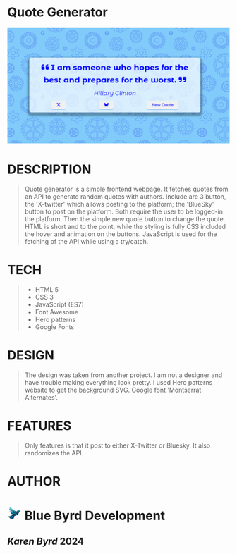 # Quote Generator
![look of quote generator](favicon/quoteGeneratorPNG.png)

# DESCRIPTION
> Quote generator is a simple frontend webpage. It  fetches quotes from an API to generate random quotes with authors. Include are 3 button, the 'X-twitter' which allows posting to the platform; the 'BlueSky' button to post on the platform. Both require the user to be logged-in the platform. Then the simple new quote button to change the quote. HTML is short and to the point, while the styling is fully CSS included the hover and animation on the buttons. JavaScript is used for the fetching of the API while using a try/catch.
# TECH
> - HTML 5
> - CSS 3
> - JavaScript (ES7)
> - Font Awesome
> - Hero patterns
> - Google Fonts

# DESIGN
> The design was taken from another project. I am not a designer and have trouble making everything look pretty. I used Hero patterns website to get the background SVG. Google font 'Montserrat Alternates'.
>
# FEATURES
> Only features is that it post to either X-Twitter or Bluesky. It also randomizes the API.
# AUTHOR
# ![BlueByrd logo image](favicon/favicon-32x32.png) **Blue Byrd Development**
## *Karen Byrd* 2024
